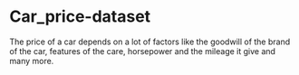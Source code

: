 # Car_price-dataset
The price of a car depends on a lot of factors like the goodwill of the brand of the car, features of the care, horsepower and the mileage it give and many more.
